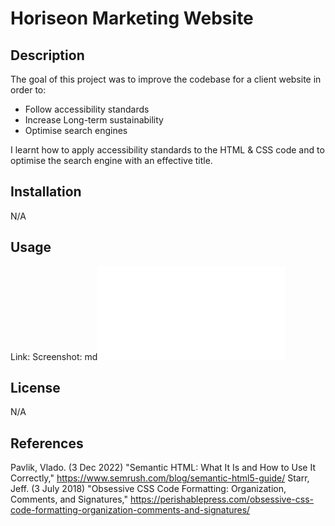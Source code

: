 # Horiseon Marketing Website
## Description
The goal of this project was to improve the codebase for a client website in order to:
-  Follow accessibility standards 
-  Increase Long-term sustainability 
-  Optimise search engines

I learnt how to apply accessibility standards to the HTML & CSS code and to optimise the search engine with an effective title. 

## Installation

N/A

## Usage

Link: 
Screenshot: 
    md![alt text](assets/images/Horiseon-Marketing-website.html)

## License

N/A


## References
Pavlik, Vlado. (3 Dec 2022) "Semantic HTML: What It Is and How to Use It Correctly," https://www.semrush.com/blog/semantic-html5-guide/
Starr, Jeff. (3 July 2018) "Obsessive CSS Code Formatting: Organization, Comments, and Signatures," https://perishablepress.com/obsessive-css-code-formatting-organization-comments-and-signatures/